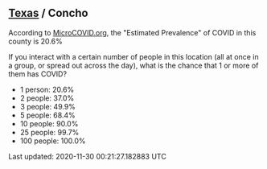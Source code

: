 
## [Texas](/united-states/texas) / Concho

According to [MicroCOVID.org](http://microcovid.org),
the "Estimated Prevalence" of COVID in this county is 20.6%

If you interact with a certain number of people in this location
(all at once in a group, or spread out across the day), what is the chance that
1 or more of them has COVID?

- 1 person: 20.6%
- 2 people: 37.0%
- 3 people: 49.9%
- 5 people: 68.4%
- 10 people: 90.0%
- 25 people: 99.7%
- 100 people: 100.0%

Last updated: 2020-11-30 00:21:27.182883 UTC
